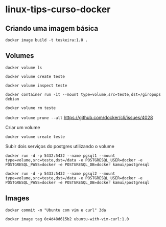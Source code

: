 # linux-tips-curso-docker

## Criando uma imagem básica
`docker image build -t toskeira:1.0 .`

## Volumes

`docker volume ls`

`docker volume create teste`

`docker volume inspect teste`

`docker container run -it --mount type=volume,src=teste,dst=/giropops debian`

`docker volume rm teste`

`docker volume prune --all` https://github.com/docker/cli/issues/4028

Criar um volume

`docker volume create teste`

Subir dois serviços do postgres utilizando o volume

`docker run -d -p 5432:5432 --name pgsql1 --mount type=volume,src=teste,dst=/data -e POSTGRESQL_USER=docker -e POSTGRESQL_PASS=docker -e POSTGRESQL_DB=docker kamui/postgresql`

`docker run -d -p 5433:5432 --name pgsql2 --mount type=volume,src=teste,dst=/data -e POSTGRESQL_USER=docker -e POSTGRESQL_PASS=docker -e POSTGRESQL_DB=docker kamui/postgresql`

## Images

`docker commit -m "Ubuntu com vim e curl" 3da`

`docker image tag 0c4d48d615b2 ubuntu-with-vim-curl:1.0`